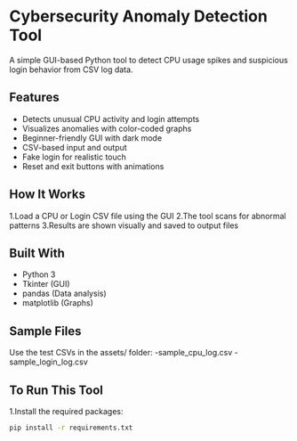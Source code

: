 # Cybersecurity Anomaly Detection Tool
A simple GUI-based Python tool to detect CPU usage spikes and suspicious login behavior from CSV log data.

## Features
- Detects unusual CPU activity and login attempts
- Visualizes anomalies with color-coded graphs
- Beginner-friendly GUI with dark mode
- CSV-based input and output
- Fake login for realistic touch
- Reset and exit buttons with animations

## How It Works
1.Load a CPU or Login CSV file using the GUI
2.The tool scans for abnormal patterns
3.Results are shown visually and saved to output files

## Built With
- Python 3
- Tkinter (GUI)
- pandas (Data analysis)
- matplotlib (Graphs)

## Sample Files

Use the test CSVs in the assets/ folder:
-sample_cpu_log.csv
-sample_login_log.csv

## To Run This Tool

1.Install the required packages:
   
   ```bash
   pip install -r requirements.txt
